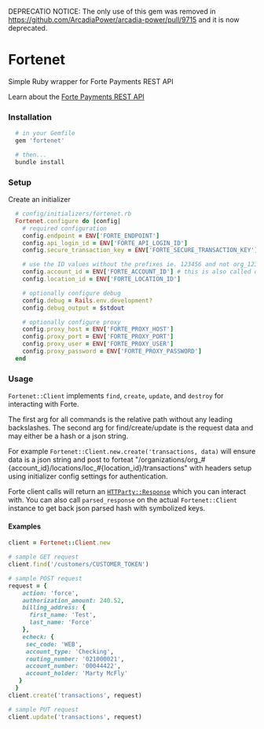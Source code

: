 DEPRECATIO NOTICE: The only use of this gem was removed in https://github.com/ArcadiaPower/arcadia-power/pull/9715 and it is now deprecated.

# Fortenet

Simple Ruby wrapper for Forte Payments REST API

Learn about the [Forte Payments REST API](https://www.forte.net/devdocs/api_resources/forte_api_v3.htm)

### Installation
```ruby
  # in your Gemfile
  gem 'fortenet'

  # then...
  bundle install
```

### Setup
Create an initializer
```ruby
  # config/initializers/fortenet.rb
  Fortenet.configure do |config|
    # required configuration
    config.endpoint = ENV['FORTE_ENDPOINT']
    config.api_login_id = ENV['FORTE_API_LOGIN_ID']
    config.secure_transaction_key = ENV['FORTE_SECURE_TRANSACTION_KEY']

    # use the ID values without the prefixes ie. 123456 and not org_123456
    config.account_id = ENV['FORTE_ACCOUNT_ID'] # this is also called organization ID
    config.location_id = ENV['FORTE_LOCATION_ID']

    # optionally configure debug
    config.debug = Rails.env.development?
    config.debug_output = $stdout

    # optionally configure proxy
    config.proxy_host = ENV['FORTE_PROXY_HOST']
    config.proxy_port = ENV['FORTE_PROXY_PORT']
    config.proxy_user = ENV['FORTE_PROXY_USER']
    config.proxy_password = ENV['FORTE_PROXY_PASSWORD']
  end
```

### Usage

`Fortenet::Client` implements `find`, `create`, `update`, and `destroy` for interacting with Forte.

The first arg for all commands is the relative path without any leading backslashes. The second arg for find/create/update is the request data and may either be a hash or a json string.

For example `Fortenet::Client.new.create('transactions, data)` will ensure data is a json string and post to forteat "/organizations/org_#{account_id}/locations/loc_#{location_id}/transactions" with headers setup using initializer config settings for authentication.

Forte client calls will return an [`HTTParty::Response`](http://www.rubydoc.info/github/jnunemaker/httparty/HTTParty/Response) which you can interact with. You can also call `parsed_response` on the actual `Fortenet::Client` instance to get back json parsed hash with symbolized keys.

#### Examples

```ruby
client = Fortenet::Client.new

# sample GET request
client.find('/customers/CUSTOMER_TOKEN')

# sample POST request
request = {
    action: 'force',
    authorization_amount: 240.52,
    billing_address: {
      first_name: 'Test',
      last_name: 'Force'
    },
    echeck: {
     sec_code: 'WEB',
     account_type: 'Checking',
     routing_number: '021000021',
     account_number: '00044422',
     account_holder: 'Marty McFly'
   }
  }
client.create('transactions', request)

# sample PUT request
client.update('transactions', request)
```
